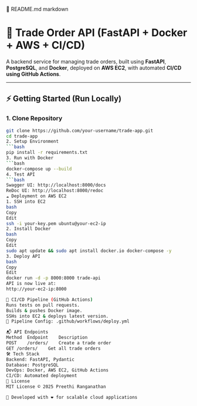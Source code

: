 📌 README.md
markdown
# 🚀 Trade Order API (FastAPI + Docker + AWS + CI/CD)

A backend service for managing trade orders, built using **FastAPI**, **PostgreSQL**, and **Docker**, deployed on **AWS EC2**, with automated **CI/CD using GitHub Actions**.

---

## ⚡ Getting Started (Run Locally)

### 1. Clone Repository
```bash
git clone https://github.com/your-username/trade-app.git
cd trade-app
2. Setup Environment
```bash
pip install -r requirements.txt
3. Run with Docker
```bash
docker-compose up --build
4. Test API
```bash
Swagger UI: http://localhost:8000/docs
ReDoc UI: http://localhost:8000/redoc
☁️ Deployment on AWS EC2
1. SSH into EC2
bash
Copy
Edit
ssh -i your-key.pem ubuntu@your-ec2-ip
2. Install Docker
bash
Copy
Edit
sudo apt update && sudo apt install docker.io docker-compose -y
3. Deploy API
bash
Copy
Edit
docker run -d -p 8000:8000 trade-api
API is now live at:
http://your-ec2-ip:8000

🔄 CI/CD Pipeline (GitHub Actions)
Runs tests on pull requests.
Builds & pushes Docker image.
SSHs into EC2 & deploys latest version.
📌 Pipeline Config: .github/workflows/deploy.yml

📬 API Endpoints
Method	Endpoint	Description
POST	/orders/	Create a trade order
GET	/orders/	Get all trade orders
🛠 Tech Stack
Backend: FastAPI, Pydantic
Database: PostgreSQL
DevOps: Docker, AWS EC2, GitHub Actions
CI/CD: Automated deployment
📜 License
MIT License © 2025 Preethi Ranganathan

🚀 Developed with ❤️ for scalable cloud applications
